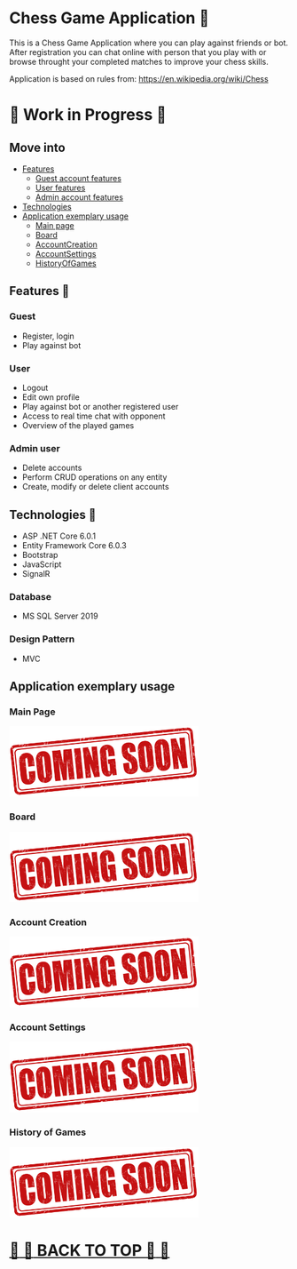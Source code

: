# Chess Game Application 🎲

This is a Chess Game Application where you can play against friends or bot.
After registration you can chat online with person that you play with or browse throught your completed matches to improve your chess skills.

Application is based on rules from:
https://en.wikipedia.org/wiki/Chess

# 🛑 Work in Progress 🛑

## Move into
* [Features](#features-)
  * [Guest account features](#guest)
  * [User features](#user)
  * [Admin account features](#admin-user)
* [Technologies](#technologies-)
* [Application exemplary usage](#application-exemplary-usage)
  * [Main page](#main-page)
  * [Board](#board)
  * [AccountCreation](#account-creation)
  * [AccountSettings](#account-settings)
  * [HistoryOfGames](#history-of-games)

## Features 📖

### Guest
+ Register, login
+ Play against bot

### User
+ Logout
+ Edit own profile
+ Play against bot or another registered user
+ Access to real time chat with opponent
+ Overview of the played games

### Admin user
+ Delete accounts
+ Perform CRUD operations on any entity
+ Create, modify or delete client accounts

## Technologies 🧮
+ ASP .NET Core 6.0.1
+ Entity Framework Core 6.0.3
+ Bootstrap
+ JavaScript
+ SignalR

### Database
+ MS SQL Server 2019

### Design Pattern
+ MVC

## Application exemplary usage
### Main Page
![MainPage](./Screenshots/x.png)
### Board
![Board](./Screenshots/x.png)
### Account Creation
![AccountCreation](./Screenshots/x.png)
### Account Settings
![AccountSettings](./Screenshots/x.png)
### History of Games
![HistoryOfGames](./Screenshots/x.png)

# [:arrow_up_small: :arrow_up_small: BACK TO TOP :arrow_up_small: :arrow_up_small:](#chess-game-application-)
